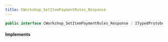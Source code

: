 ```yaml
---
title: CWorkshop_SetItemPaymentRules_Response
---
```


```csharp
public interface CWorkshop_SetItemPaymentRules_Response : ITypedProtobuf<CWorkshop_SetItemPaymentRules_Response>, INativeHandle
```

#### Implements

